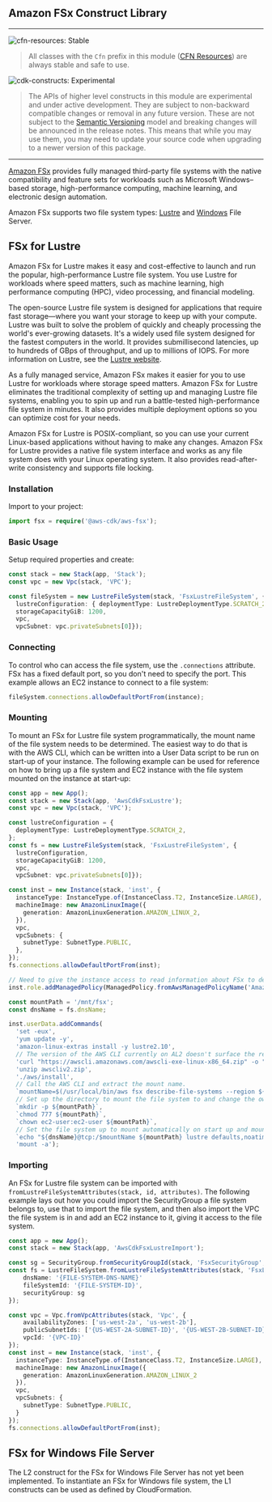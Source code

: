 ## Amazon FSx Construct Library
<!--BEGIN STABILITY BANNER-->
---

![cfn-resources: Stable](https://img.shields.io/badge/cfn--resources-stable-success.svg?style=for-the-badge)

> All classes with the `Cfn` prefix in this module ([CFN Resources](https://docs.aws.amazon.com/cdk/latest/guide/constructs.html#constructs_lib)) are always stable and safe to use.

![cdk-constructs: Experimental](https://img.shields.io/badge/cdk--constructs-experimental-important.svg?style=for-the-badge)

> The APIs of higher level constructs in this module are experimental and under active development. They are subject to non-backward compatible changes or removal in any future version. These are not subject to the [Semantic Versioning](https://semver.org/) model and breaking changes will be announced in the release notes. This means that while you may use them, you may need to update your source code when upgrading to a newer version of this package.

---
<!--END STABILITY BANNER-->

[Amazon FSx](https://docs.aws.amazon.com/fsx/?id=docs_gateway) provides fully managed third-party file systems with the
native compatibility and feature sets for workloads such as Microsoft Windows–based storage, high-performance computing,
machine learning, and electronic design automation.

Amazon FSx supports two file system types: [Lustre](https://docs.aws.amazon.com/fsx/latest/LustreGuide/index.html) and
[Windows](https://docs.aws.amazon.com/fsx/latest/WindowsGuide/index.html) File Server.

## FSx for Lustre

Amazon FSx for Lustre makes it easy and cost-effective to launch and run the popular, high-performance Lustre file
system. You use Lustre for workloads where speed matters, such as machine learning, high performance computing (HPC),
video processing, and financial modeling.

The open-source Lustre file system is designed for applications that require fast storage—where you want your storage
to keep up with your compute. Lustre was built to solve the problem of quickly and cheaply processing the world's
ever-growing datasets. It's a widely used file system designed for the fastest computers in the world. It provides
submillisecond latencies, up to hundreds of GBps of throughput, and up to millions of IOPS. For more information on
Lustre, see the [Lustre website](http://lustre.org/).

As a fully managed service, Amazon FSx makes it easier for you to use Lustre for workloads where storage speed matters.
Amazon FSx for Lustre eliminates the traditional complexity of setting up and managing Lustre file systems, enabling
you to spin up and run a battle-tested high-performance file system in minutes. It also provides multiple deployment
options so you can optimize cost for your needs.

Amazon FSx for Lustre is POSIX-compliant, so you can use your current Linux-based applications without having to make
any changes. Amazon FSx for Lustre provides a native file system interface and works as any file system does with your
Linux operating system. It also provides read-after-write consistency and supports file locking.

### Installation

Import to your project:

```ts
import fsx = require('@aws-cdk/aws-fsx');
```

### Basic Usage

Setup required properties and create:

```ts
const stack = new Stack(app, 'Stack');
const vpc = new Vpc(stack, 'VPC');

const fileSystem = new LustreFileSystem(stack, 'FsxLustreFileSystem', {
  lustreConfiguration: { deploymentType: LustreDeploymentType.SCRATCH_2 },
  storageCapacityGiB: 1200,
  vpc,
  vpcSubnet: vpc.privateSubnets[0]});
```

### Connecting

To control who can access the file system, use the `.connections` attribute. FSx has a fixed default port, so you don't
need to specify the port. This example allows an EC2 instance to connect to a file system:

```ts
fileSystem.connections.allowDefaultPortFrom(instance);
```

### Mounting

To mount an FSx for Lustre file system programmatically, the mount name of the file system needs to be determined. The
easiest way to do that is with the AWS CLI, which can be written into a User Data script to be run on start-up of your
instance. The following example can be used for reference on how to bring up a file system and EC2 instance with the
file system mounted on the instance at start-up:

```ts
const app = new App();
const stack = new Stack(app, 'AwsCdkFsxLustre');
const vpc = new Vpc(stack, 'VPC');

const lustreConfiguration = {
  deploymentType: LustreDeploymentType.SCRATCH_2,
};
const fs = new LustreFileSystem(stack, 'FsxLustreFileSystem', {
  lustreConfiguration,
  storageCapacityGiB: 1200,
  vpc,
  vpcSubnet: vpc.privateSubnets[0]});

const inst = new Instance(stack, 'inst', {
  instanceType: InstanceType.of(InstanceClass.T2, InstanceSize.LARGE),
  machineImage: new AmazonLinuxImage({
    generation: AmazonLinuxGeneration.AMAZON_LINUX_2,
  }),
  vpc,
  vpcSubnets: {
    subnetType: SubnetType.PUBLIC,
  },
});
fs.connections.allowDefaultPortFrom(inst);

// Need to give the instance access to read information about FSx to determine the file system's mount name.
inst.role.addManagedPolicy(ManagedPolicy.fromAwsManagedPolicyName('AmazonFSxReadOnlyAccess'));

const mountPath = '/mnt/fsx';
const dnsName = fs.dnsName;

inst.userData.addCommands(
  'set -eux',
  'yum update -y',
  'amazon-linux-extras install -y lustre2.10',
  // The version of the AWS CLI currently on AL2 doesn't surface the required MountName field, so install the latest version.
  'curl "https://awscli.amazonaws.com/awscli-exe-linux-x86_64.zip" -o "awscliv2.zip"',
  'unzip awscliv2.zip',
  './aws/install',
  // Call the AWS CLI and extract the mount name.
  `mountName=$(/usr/local/bin/aws fsx describe-file-systems --region ${stack.region} --output text --query 'FileSystems[?DNSName==\`${dnsName}\`].LustreConfiguration.MountName')`,
  // Set up the directory to mount the file system to and change the owner to the AL2 default ec2-user.
  `mkdir -p ${mountPath}`,
  `chmod 777 ${mountPath}`,
  `chown ec2-user:ec2-user ${mountPath}`,
  // Set the file system up to mount automatically on start up and mount it.
  `echo "${dnsName}@tcp:/$mountName ${mountPath} lustre defaults,noatime,flock,_netdev 0 0" >> /etc/fstab`,
  'mount -a');
```

### Importing

An FSx for Lustre file system can be imported with `fromLustreFileSystemAttributes(stack, id, attributes)`. The
following example lays out how you could import the SecurityGroup a file system belongs to, use that to import the file
system, and then also import the VPC the file system is in and add an EC2 instance to it, giving it access to the file
system.

```ts
const app = new App();
const stack = new Stack(app, 'AwsCdkFsxLustreImport');

const sg = SecurityGroup.fromSecurityGroupId(stack, 'FsxSecurityGroup', '{SECURITY-GROUP-ID}');
const fs = LustreFileSystem.fromLustreFileSystemAttributes(stack, 'FsxLustreFileSystem', {
    dnsName: '{FILE-SYSTEM-DNS-NAME}'
    fileSystemId: '{FILE-SYSTEM-ID}',
    securityGroup: sg
});

const vpc = Vpc.fromVpcAttributes(stack, 'Vpc', {
    availabilityZones: ['us-west-2a', 'us-west-2b'],
    publicSubnetIds: ['{US-WEST-2A-SUBNET-ID}', '{US-WEST-2B-SUBNET-ID}'],
    vpcId: '{VPC-ID}'
});
const inst = new Instance(stack, 'inst', {
  instanceType: InstanceType.of(InstanceClass.T2, InstanceSize.LARGE),
  machineImage: new AmazonLinuxImage({
    generation: AmazonLinuxGeneration.AMAZON_LINUX_2
  }),
  vpc,
  vpcSubnets: {
    subnetType: SubnetType.PUBLIC,
  }
});
fs.connections.allowDefaultPortFrom(inst);
```

## FSx for Windows File Server

The L2 construct for the FSx for Windows File Server has not yet been implemented. To instantiate an FSx for Windows
file system, the L1 constructs can be used as defined by CloudFormation.
